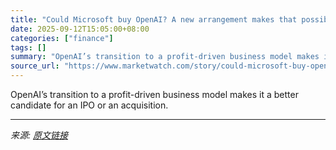 ```yaml
---
title: "Could Microsoft buy OpenAI? A new arrangement makes that possible — one day."
date: 2025-09-12T15:05:00+08:00
categories: ["finance"]
tags: []
summary: "OpenAI’s transition to a profit-driven business model makes it a better candidate for an IPO or an acquisition."
source_url: "https://www.marketwatch.com/story/could-microsoft-buy-openai-a-new-arrangement-makes-that-possible-one-day-710b7320?mod=mw_rss_topstories"
---
```


OpenAI’s transition to a profit-driven business model makes it a better candidate for an IPO or an acquisition.

---

*来源: [原文链接](https://www.marketwatch.com/story/could-microsoft-buy-openai-a-new-arrangement-makes-that-possible-one-day-710b7320?mod=mw_rss_topstories)*
